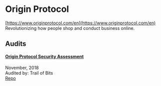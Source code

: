 
# Origin Protocol
  
[https://www.originprotocol.com/en](https://www.originprotocol.com/en)<br>
Revolutionizing how people shop and conduct business online.


## Audits



#### [Origin Protocol Security Assessment](https://github.com/trailofbits/publications/blob/master/reviews/origin.pdf)

November, 2018<br>
Audited by: Trail of Bits<br>
[Repo](https://github.com/OriginProtocol/origin/tree/master/packages/contracts/contracts)
      

  



